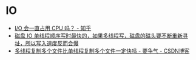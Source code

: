 # IO

- [I/O 会一直占用 CPU 吗？ - 知乎](https://www.zhihu.com/question/27734728)
- [磁盘 IO 单线程顺序写时最快的，如果多线程写，磁盘的磁头要不断重新寻址，所以写入速度反而会慢](https://blog.csdn.net/u013043103/article/details/84326462)
- [多线程复制多个文件比单线程复制多个文件一定快吗 - 要争气 - CSDN博客](https://blog.csdn.net/liangwenmail/article/details/80781643)
